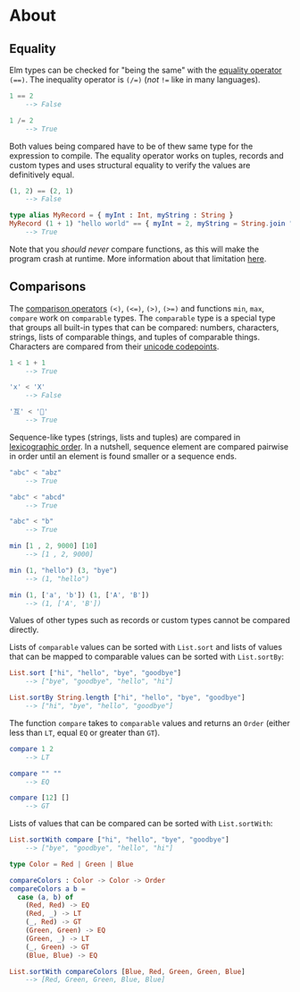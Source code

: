 # About

## Equality

Elm types can be checked for "being the same" with the [equality operator][equality-operator] `(==)`.
The inequality operator is `(/=)` (*not* `!=` like in many languages).

```elm
1 == 2
    --> False

1 /= 2
    --> True
```

Both values being compared have to be of thew same type for the expression to compile.
The equality operator works on tuples, records and custom types and uses structural equality to verify the values are definitively equal.

```elm
(1, 2) == (2, 1)
    --> False

type alias MyRecord = { myInt : Int, myString : String }
MyRecord (1 + 1) "hello world" == { myInt = 2, myString = String.join " " ["hello", "world"]}
    --> True
```

Note that you *should never* compare functions, as this will make the program crash at runtime.
More information about that limitation [here][equality-operator].

## Comparisons

The [comparison operators][comparison-operators] `(<)`, `(<=)`, `(>)`, `(>=)` and functions `min`, `max`, `compare` work on `comparable` types.
The `comparable` type is a special type that groups all built-in types that can be compared: numbers, characters, strings, lists of comparable things, and tuples of comparable things.
Characters are compared from their [unicode codepoints][unicode-codepoint].

```elm
1 < 1 + 1
    --> True

'x' < 'X'
    --> False

'互' < '🙏'
    --> True
```

Sequence-like types (strings, lists and tuples) are compared in [lexicographic order][lexicographic-order].
In a nutshell, sequence element are compared pairwise in order until an element is found smaller or a sequence ends.

```elm
"abc" < "abz"
    --> True

"abc" < "abcd"
    --> True

"abc" < "b"
    --> True

min [1 , 2, 9000] [10]
    --> [1 , 2, 9000]

min (1, "hello") (3, "bye")
    --> (1, "hello")

min (1, ['a', 'b']) (1, ['A', 'B'])
    --> (1, ['A', 'B'])
```

Values of other types such as records or custom types cannot be compared directly.

Lists of `comparable` values can be sorted with `List.sort` and lists of values that can be mapped to comparable values can be sorted with `List.sortBy`:

```elm
List.sort ["hi", "hello", "bye", "goodbye"]
    --> ["bye", "goodbye", "hello", "hi"]

List.sortBy String.length ["hi", "hello", "bye", "goodbye"]
    --> ["hi", "bye", "hello", "goodbye"]
```

The function `compare` takes to `comparable` values and returns an `Order` (either less than `LT`, equal `EQ` or greater than `GT`).

```elm
compare 1 2
    --> LT

compare "" ""
    --> EQ

compare [12] []
    --> GT
```

Lists of values that can be compared can be sorted with `List.sortWith`:

```elm
List.sortWith compare ["hi", "hello", "bye", "goodbye"]
    --> ["bye", "goodbye", "hello", "hi"]

type Color = Red | Green | Blue

compareColors : Color -> Color -> Order
compareColors a b =
  case (a, b) of
    (Red, Red) -> EQ
    (Red, _) -> LT
    (_, Red) -> GT
    (Green, Green) -> EQ
    (Green, _) -> LT
    (_, Green) -> GT
    (Blue, Blue) -> EQ

List.sortWith compareColors [Blue, Red, Green, Green, Blue]
    --> [Red, Green, Green, Blue, Blue]
```

[equality-operator]: https://package.elm-lang.org/packages/elm/core/latest/Basics#(==)
[comparison-operators]: https://package.elm-lang.org/packages/elm/core/latest/Basics#(%3C)
[unicode-codepoint]: https://en.wikipedia.org/wiki/Unicode#Architecture_and_terminology
[lexicographic-order]: https://en.wikipedia.org/wiki/Lexicographic_order

